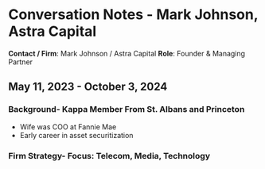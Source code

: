 # Conversation Notes - Mark Johnson, Astra Capital

**Contact / Firm**: Mark Johnson / Astra Capital
**Role**: Founder & Managing Partner

## May 11, 2023 - October 3, 2024

### Background- Kappa Member From St. Albans and Princeton

- Wife was COO at Fannie Mae
- Early career in asset securitization

### Firm Strategy- Focus: Telecom, Media, Technology
